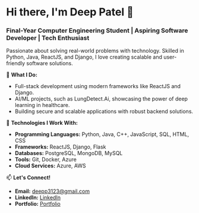 # Hi there, I'm Deep Patel 👋  
### Final-Year Computer Engineering Student | Aspiring Software Developer | Tech Enthusiast  

Passionate about solving real-world problems with technology. Skilled in Python, Java, ReactJS, and Django, I love creating scalable and user-friendly software solutions.  

🌟 **What I Do:**  
- Full-stack development using modern frameworks like ReactJS and Django.  
- AI/ML projects, such as LungDetect.Ai, showcasing the power of deep learning in healthcare.  
- Building secure and scalable applications with robust backend solutions.  

🚀 **Technologies I Work With:**  
- **Programming Languages:** Python, Java, C++, JavaScript, SQL, HTML, CSS  
- **Frameworks:** ReactJS, Django, Flask  
- **Databases:** PostgreSQL, MongoDB, MySQL  
- **Tools:** Git, Docker, Azure  
- **Cloud Services:** Azure, AWS    

📫 **Let's Connect!**  
- **Email:** deepp3123@gmail.com  
- **LinkedIn:** [LinkedIn](https://www.linkedin.com/in/deep-patel-5b8798298/)  
- **Portfolio:** [Portfolio](https://portfolioatdeep.onrender.com)  
